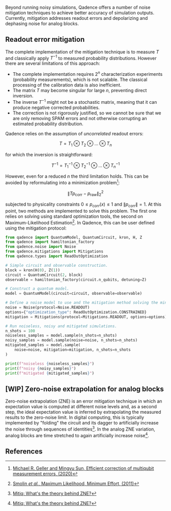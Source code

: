 Beyond running noisy simulations, Qadence offers a number of noise mitigation techniques to achieve better accuracy of simulation outputs. Currently, mitigation addresses readout errors and depolarizing and dephasing noise for analog blocks.

## Readout error mitigation

The complete implementation of the mitigation technique is to measure $T$ and classically apply $T^{−1}$ to measured probability distributions. However there are several limitations of this approach:

- The complete implementation requires $2^n$ characterization experiments (probability measurements), which is not scalable. The classical processing of the calibration data is also inefficient.
- The matrix $T$ may become singular for large $n$, preventing direct inversion.
- The inverse $T^{−1}$ might not be a stochastic matrix, meaning that it can produce negative corrected probabilities.
- The correction is not rigorously justified, so we cannot be sure that we are only removing SPAM errors and not otherwise corrupting an estimated probability distribution.

Qadence relies on the assumption of _uncorrelated_ readout errors:

$$
T=T_1\otimes T_2\otimes \dots \otimes T_n
$$

for which the inversion is straightforward:

$$
T^{-1}=T_1^{-1}\otimes T_2^{-1}\otimes \dots \otimes T_n^{-1}
$$

However, even for a reduced $n$ the third limitation holds. This can be avoided by reformulating into a minimization problem[^1]:

$$
\lVert Tp_{\textrm{corr}}-p_{\textrm{raw}}\rVert_{2}^{2}
$$

subjected to physicality constraints $0 \leq p_{corr}(x) \leq 1$ and $\lVert p_{corr} \rVert = 1$. At this point, two methods are implemented to solve this problem. The first one relies on solving using standard optimization tools, the second on Maximum-Likelihood Estimation[^2]. In Qadence, this can be user defined using the mitigation protocol:

```python exec="on" source="material-block" session="mitigation" result="json"
from qadence import QuantumModel, QuantumCircuit, kron, H, Z
from qadence import hamiltonian_factory
from qadence.noise import Noise
from qadence.mitigations import Mitigations
from qadence.types import ReadOutOptimization

# Simple circuit and observable construction.
block = kron(H(0), Z(1))
circuit = QuantumCircuit(2, block)
observable = hamiltonian_factory(circuit.n_qubits, detuning=Z)

# Construct a quantum model.
model = QuantumModel(circuit=circuit, observable=observable)

# Define a noise model to use and the mitigation method solving the minimization problem:
noise = Noise(protocol=Noise.READOUT)
options={"optimization_type": ReadOutOptimization.CONSTRAINED}
mitigation = Mitigations(protocol=Mitigations.READOUT, options=options)

# Run noiseless, noisy and mitigated simulations.
n_shots = 100
noiseless_samples = model.sample(n_shots=n_shots)
noisy_samples = model.sample(noise=noise, n_shots=n_shots)
mitigated_samples = model.sample(
    noise=noise, mitigation=mitigation, n_shots=n_shots
)

print(f"noiseless {noiseless_samples}")
print(f"noisy {noisy_samples}")
print(f"mitigated {mitigated_samples}")
```

## [WIP] Zero-noise extrapolation for analog blocks

Zero-noise extrapolation (ZNE) is an error mitigation technique in which an expectation value is computed at different noise levels and, as a second step, the ideal expectation value is inferred by extrapolating the measured results to the zero-noise limit. In digital computing, this is typically implemented by "folding" the circuit and its dagger to artificially increase the noise through sequences of identities[^3]. In the analog ZNE variation, analog blocks are time stretched to again artificially increase noise[^3].


## References

[^1]: [Michael R. Geller and Mingyu Sun, Efficient correction of multiqubit measurement errors, (2020)](https://arxiv.org/abs/2001.09980)

[^2]: [Smolin _et al._, Maximum Likelihood, Minimum Effort, (2011)](https://arxiv.org/abs/1106.5458)

[^3]: [Mitiq: What's the theory behind ZNE?](https://mitiq.readthedocs.io/en/stable/guide/zne-5-theory.html)
